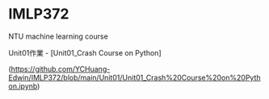 # IMLP372
NTU machine learning course

Unit01作業 - [Unit01_Crash Course on Python] 

(https://github.com/YCHuang-Edwin/IMLP372/blob/main/Unit01/Unit01_Crash%20Course%20on%20Python.ipynb)